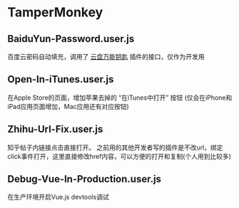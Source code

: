 # TamperMonkey


## BaiduYun-Password.user.js
百度云密码自动填充，调用了 [云盘万能钥匙](https://ypsuperkey.meek.com.cn/) 插件的接口，仅作为开发用
<br>

## Open-In-iTunes.user.js
在Apple Store的页面，增加苹果去掉的 “在iTunes中打开” 按钮 (仅会在iPhone和iPad应用页面增加，Mac应用还有对应按钮)
<br>

## Zhihu-Url-Fix.user.js
知乎帖子内链接点击直接打开。
之前用的其他开发者写的插件是不改url，绑定click事件打开，这里直接修改href内容，可以方便的打开和复制(个人用到比较多)

## Debug-Vue-In-Production.user.js
在生产环境开启Vue.js devtools调试
